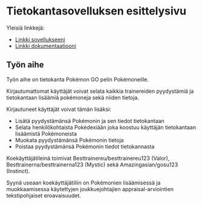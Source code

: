 # Tietokantasovelluksen esittelysivu

Yleisiä linkkejä:

* [Linkki sovellukseeni](http://ehkjarvi.users.cs.helsinki.fi/tsoha)
* [Linkki dokumentaatiooni](doc/dokumentaatio.md)

## Työn aihe

Työn aihe on tietokanta Pokémon GO pelin Pokémoneille.

Kirjautumattomat käyttäjät voivat selata kaikkia trainereiden pyydystämiä ja tietokantaan lisäämiä pokémoneja sekä niiden tietoja.

Kirjautuneet käyttäjät voivat tämän lisäksi:

* Lisätä pyydystämänsä Pokémonin ja sen tiedot tietokantaan
* Selata henkilökohtaista Pokédexiään joka koostuu käyttäjän tietokantaan lisäämistä Pokémoneista
* Muokata pyydystämänsä Pokémonin tietoja
* Poistaa pyydystämänsä Pokémonin tiedot tietokannasta

Koekäyttäjätileinä toimivat Besttrainereu/besttrainereu123 (Valor), Besttrainerna/besttrainerna123 (Mystic) sekä Amazingasian/gosu123 (Instinct).

Syynä useaan koekäyttäjätiliin on Pokémonien lisäämisessä ja muokkaamisessa käytettyjen joukkuejohtajien appraisal-arviointien tekstipohjaiset eroavaisuudet.


